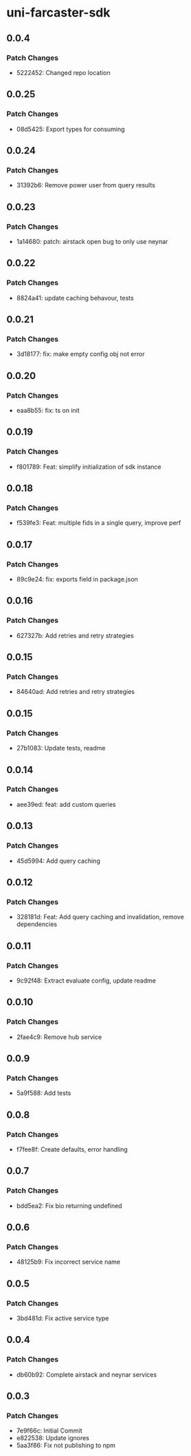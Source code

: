 # uni-farcaster-sdk

## 0.0.4

### Patch Changes

- 5222452: Changed repo location

## 0.0.25

### Patch Changes

- 08d5425: Export types for consuming

## 0.0.24

### Patch Changes

- 31392b6: Remove power user from query results

## 0.0.23

### Patch Changes

- 1a14680: patch: airstack open bug to only use neynar

## 0.0.22

### Patch Changes

- 8824a41: update caching behavour, tests

## 0.0.21

### Patch Changes

- 3d18177: fix: make empty config obj not error

## 0.0.20

### Patch Changes

- eaa8b55: fix: ts on init

## 0.0.19

### Patch Changes

- f801789: Feat: simplify initialization of sdk instance

## 0.0.18

### Patch Changes

- f539fe3: Feat: multiple fids in a single query, improve perf

## 0.0.17

### Patch Changes

- 89c9e24: fix: exports field in package.json

## 0.0.16

### Patch Changes

- 627327b: Add retries and retry strategies

## 0.0.15

### Patch Changes

- 84640ad: Add retries and retry strategies

## 0.0.15

### Patch Changes

- 27b1083: Update tests, readme

## 0.0.14

### Patch Changes

- aee39ed: feat: add custom queries

## 0.0.13

### Patch Changes

- 45d5994: Add query caching

## 0.0.12

### Patch Changes

- 328181d: Feat: Add query caching and invalidation, remove dependencies

## 0.0.11

### Patch Changes

- 9c92f48: Extract evaluate config, update readme

## 0.0.10

### Patch Changes

- 2fae4c9: Remove hub service

## 0.0.9

### Patch Changes

- 5a9f588: Add tests

## 0.0.8

### Patch Changes

- f7fee8f: Create defaults, error handling

## 0.0.7

### Patch Changes

- bdd5ea2: Fix bio returning undefined

## 0.0.6

### Patch Changes

- 48125b9: Fix incorrect service name

## 0.0.5

### Patch Changes

- 3bd481d: Fix active service type

## 0.0.4

### Patch Changes

- db60b92: Complete airstack and neynar services

## 0.0.3

### Patch Changes

- 7e9f66c: Initial Commit
- e822538: Update ignores
- 5aa3f86: Fix not publishing to npm
